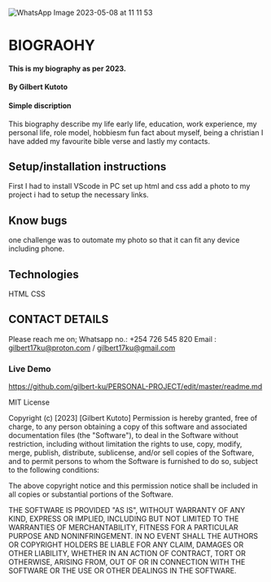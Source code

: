 ![WhatsApp Image 2023-05-08 at 11 11 53](https://user-images.githubusercontent.com/125896467/236772490-d53f6f99-1e53-40fa-9aca-24781e8c9fdd.jpeg)
# BIOGRAOHY

#### This is my biography as per 2023.

#### By Gilbert Kutoto

#### Simple discription
This biography describe my life early life, education, work experience, my personal life, role model, hobbiesm fun fact about myself, being a christian I have added my favourite bible verse and lastly my contacts.

## Setup/installation instructions
First I had to install VScode in PC
set up html and css
add a photo to my project
i had to setup the necessary links.
## Know bugs
one challenge was to outomate my photo so that it can fit any device including phone.

## Technologies
HTML
CSS


## CONTACT DETAILS
Please reach me on;
Whatsapp no.: +254 726 545 820
Email : gilbert17ku@proton.com / gilbert17ku@gmail.com


### Live Demo


  
  https://github.com/gilbert-ku/PERSONAL-PROJECT/edit/master/readme.md
 
  MIT License

Copyright (c) [2023] [Gilbert Kutoto]
Permission is hereby granted, free of charge, to any person obtaining a copy
of this software and associated documentation files (the "Software"), to deal
in the Software without restriction, including without limitation the rights
to use, copy, modify, merge, publish, distribute, sublicense, and/or sell
copies of the Software, and to permit persons to whom the Software is
furnished to do so, subject to the following conditions:

The above copyright notice and this permission notice shall be included in all
copies or substantial portions of the Software.

THE SOFTWARE IS PROVIDED "AS IS", WITHOUT WARRANTY OF ANY KIND, EXPRESS OR
IMPLIED, INCLUDING BUT NOT LIMITED TO THE WARRANTIES OF MERCHANTABILITY,
FITNESS FOR A PARTICULAR PURPOSE AND NONINFRINGEMENT. IN NO EVENT SHALL THE
AUTHORS OR COPYRIGHT HOLDERS BE LIABLE FOR ANY CLAIM, DAMAGES OR OTHER
LIABILITY, WHETHER IN AN ACTION OF CONTRACT, TORT OR OTHERWISE, ARISING FROM,
OUT OF OR IN CONNECTION WITH THE SOFTWARE OR THE USE OR OTHER DEALINGS IN THE
SOFTWARE.
  
  
 
